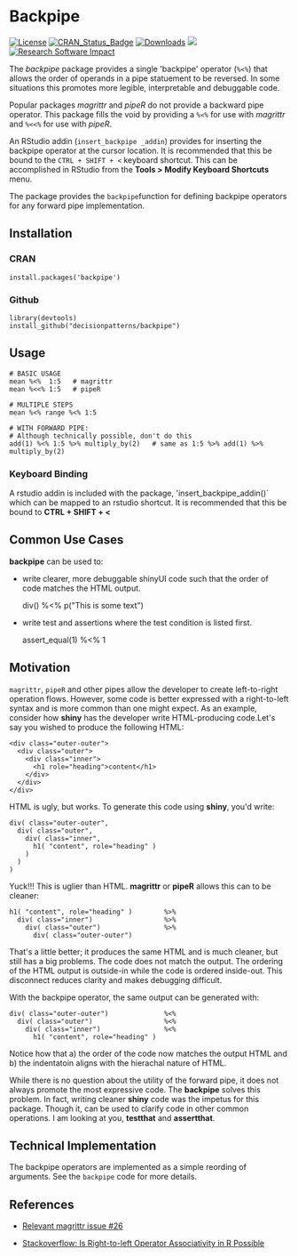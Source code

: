 # Backpipe

[![License](https://img.shields.io/badge/license-GPL%20=%202-brightgreen.svg?style=flat)](https://www.gnu.org/licenses/gpl-2.0.html) 
[![CRAN_Status_Badge](https://www.r-pkg.org/badges/version/backpipe)](https://cran.r-project.org/package=backpipe)
[![Downloads](https://cranlogs.r-pkg.org/badges/backpipe?color=brightgreen)](https://www.r-pkg.org/pkg/backpipe)
[![](https://cranlogs.r-pkg.org/badges/grand-total/backpipe)](https://cran.rstudio.com/web/packages/backpipe/index.html)
[![Research Software Impact](http://depsy.org/api/package/cran/backpipe/badge.svg)](http://depsy.org/package/r/backpipe)


The *backpipe* package provides a single 'backpipe' operator (`%<%`) that allows
the order of operands in a pipe statuement to be reversed. In some
situations this promotes more legible, interpretable and debuggable code. 

Popular packages *magrittr* and *pipeR* do not provide a backward pipe operator. 
This package fills the void by providing a `%<%` for use with *magrittr* and 
`%<<%` for use with *pipeR*. 

An RStudio addin (`insert_backpipe _addin`) provides for inserting the
backpipe operator at the cursor location. It is recommended that this be bound 
to the `CTRL + SHIFT + <` keyboard shortcut. This can be accomplished in RStudio
from the **Tools > Modify Keyboard Shortcuts** menu.

The package provides the `backpipe`function for defining backpipe operators 
for any forward pipe implementation.


## Installation

### CRAN 

    install.packages('backpipe')


### Github 

    library(devtools)
    install_github("decisionpatterns/backpipe")


## Usage

    # BASIC USAGE
    mean %<%  1:5   # magrittr
    mean %<<% 1:5   # pipeR
     
    # MULTIPLE STEPS
    mean %<% range %<% 1:5
     
    # WITH FORWARD PIPE: 
    # Although technically possible, don't do this
    add(1) %<% 1:5 %>% multiply_by(2)   # same as 1:5 %>% add(1) %>% multiply_by(2)


### Keyboard Binding 

A rstudio addin is included with the package, 'insert_backpipe_addin()` which 
can be mapped to an rstudio shortcut. It is recommended that this be bound to 
**CTRL + SHIFT + <**


## Common Use Cases

**backpipe** can be used to:

* write clearer, more debuggable shinyUI code such that the order of code 
matches the HTML output.

    div()  %<% p("This is some text")

* write test and assertions where the test condition is listed first. 

   assert_equal(1) %<% 1


## Motivation

`magrittr`, `pipeR` and other pipes allow the developer to create left-to-right
operation flows.  However, some code is better expressed with a right-to-left 
syntax and is more common than one might expect. As an example, consider how 
**shiny** has the developer write HTML-producing code.Let's say you wished to 
produce the following HTML:  

    <div class="outer-outer">
      <div class="outer">
        <div class="inner">
          <h1 role="heading">content</h1>
        </div>
      </div>
    </div> 
    
HTML is ugly, but works.  To generate this code using **shiny**, you'd write: 

    div( class="outer-outer", 
      div( class="outer",
        div( class="inner",
          h1( "content", role="heading" )
        )
      )
    )

Yuck!!! This is uglier than HTML.  **magrittr** or **pipeR**
allows this can to be cleaner:

    h1( "content", role="heading" )        %>%
      div( class="inner")                  %>%
        div( class="outer")                %>% 
          div( class="outer-outer")      
      
That's a little better; it produces the same HTML and is much cleaner, but still
has a big problems. The code does not match the output.  The ordering of the 
HTML output is outside-in while the code is ordered inside-out. This disconnect
reduces clarity and makes debugging difficult.

With the backpipe operator, the same output can be generated with:
      
    div( class="outer-outer")              %<%
      div( class="outer")                  %<% 
        div( class="inner")                %<% 
          h1( "content", role="heading" ) 

Notice how that a) the order of the code now matches the output HTML and b) the 
indentatoin aligns with the hierachal nature of HTML.

While there is no question about the utility of the forward pipe, it does not 
always promote the most expressive code. The **backpipe** solves this problem.
In fact, writing cleaner **shiny** code was the impetus for this package. Though 
it, can be used to clarify code in other common operations.  I am looking at you,
**testthat** and **assertthat**.    
   

## Technical Implementation

The backpipe operators are implemented as a simple reording of arguments. See 
the `backpipe` code for more details.


## References

 * [Relevant magrittr issue #26](https://github.com/smbache/magrittr/issues/26)

 * [Stackoverflow: Is Right-to-left Operator Associativity in R Possible ](http://stackoverflow.com/questions/31305342/is-right-to-left-operator-associativity-in-r-possible)
